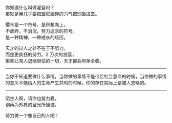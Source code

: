 你知道什么叫做灌篮吗？<br/>
那就是用几乎要把篮框砸碎的力气把球砸进去。

樱木是一个符号，是积极向上，<br/>
不放弃，不消沉，努力追求的符号。<br/>
是一种精神，一种成长的经历。

天才的过人之处不在于不努力， <br/>
而是更疯狂的努力。2 万次的投篮，<br/>
那些让常人退缩胆怯的一切，天才都会照单全收。

---

当你不知道要做什么事情，当你做的事情不能带给社会意义的时候，当你做的事情的意义不能给人的生命产生共鸣的时候，你的存在实际上是被人忽略的。

---

陌生人啊，请你也努力着，<br/>
别再为外界的目光所操控，<br/>

努力做一个像自己的人吧！

